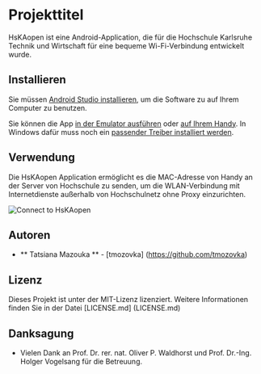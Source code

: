 # Projekttitel

HsKAopen ist eine Android-Application, die für die Hochschule Karlsruhe Technik und Wirtschaft für eine bequeme Wi-Fi-Verbindung entwickelt wurde.

## Installieren

Sie müssen [Android Studio installieren](https://developer.android.com/studio/install), um die Software zu auf Ihrem Computer zu benutzen.

Sie können die App [in der Emulator ausführen](https://developer.android.com/studio/run/emulator) oder [auf Ihrem Handy](https://developer.android.com/studio/run/device). In Windows dafür muss noch ein [passender Treiber installiert werden](https://developer.android.com/studio/run/oem-usb). 

## Verwendung

Die HsKAopen Application ermöglicht es die MAC-Adresse von Handy an der Server von Hochschule zu senden, um die WLAN-Verbindung mit Internetdienste außerhalb von Hochschulnetz ohne Proxy einzurichten. 

![Connect to HsKAopen](/images_for_readme/gif_use_app.png)



## Autoren

* ** Tatsiana Mazouka ** - [tmozovka] (https://github.com/tmozovka)

## Lizenz

Dieses Projekt ist unter der MIT-Lizenz lizenziert. Weitere Informationen finden Sie in der Datei [LICENSE.md] (LICENSE.md)

## Danksagung

* Vielen Dank an Prof. Dr. rer. nat. Oliver P. Waldhorst und Prof. Dr.-Ing. Holger Vogelsang für die Betreuung. 